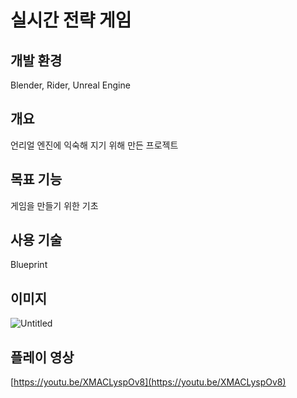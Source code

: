 # 실시간 전략 게임
## 개발 환경
Blender, Rider, Unreal Engine
## 개요
언리얼 엔진에 익숙해 지기 위해 만든 프로젝트
## 목표 기능
게임을 만들기 위한 기초
## 사용 기술
Blueprint
## 이미지
![Untitled](https://github.com/Scarecrow37/Project_F/assets/60234030/731bb32f-7110-47fc-a428-6fd8e45329b2)
## 플레이 영상
[https://youtu.be/XMACLyspOv8](https://youtu.be/XMACLyspOv8)
